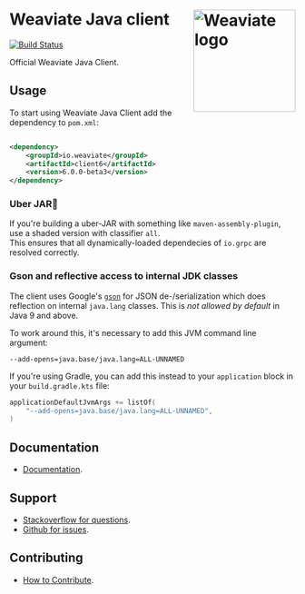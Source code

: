 # Weaviate Java client  <img alt='Weaviate logo' src='https://raw.githubusercontent.com/weaviate/weaviate/19de0956c69b66c5552447e84d016f4fe29d12c9/docs/assets/weaviate-logo.png' width='180' align='right' />

[![Build Status](https://github.com/weaviate/java-client/actions/workflows/.github/workflows/test.yaml/badge.svg?branch=main)](https://github.com/weaviate/java-client/actions/workflows/.github/workflows/test.yaml)

Official Weaviate Java Client.

## Usage

To start using Weaviate Java Client add the dependency to `pom.xml`:

```xml

<dependency>
    <groupId>io.weaviate</groupId>
    <artifactId>client6</artifactId>
    <version>6.0.0-beta3</version>
</dependency>
```

### Uber JAR🫙

If you're building a uber-JAR with something like `maven-assembly-plugin`, use a shaded version with classifier `all`.  
This ensures that all dynamically-loaded dependecies of `io.grpc` are resolved correctly.


### Gson and reflective access to internal JDK classes

The client uses Google's [`gson`](https://github.com/google/gson) for JSON de-/serialization which does reflection on internal `java.lang` classes. This is _not allowed by default_ in Java 9 and above.

To work around this, it's necessary to add this JVM command line argument:

```
--add-opens=java.base/java.lang=ALL-UNNAMED
```

If you're using Gradle, you can add this instead to your `application` block in your `build.gradle.kts` file:

```kotlin
applicationDefaultJvmArgs += listOf(
    "--add-opens=java.base/java.lang=ALL-UNNAMED",
)
```

## Documentation

- [Documentation](https://weaviate.io/developers/weaviate/current/client-libraries/java.html).

## Support

- [Stackoverflow for questions](https://stackoverflow.com/questions/tagged/weaviate).
- [Github for issues](https://github.com/weaviate/java-client/issues).

## Contributing

- [How to Contribute](https://github.com/weaviate/java-client/blob/main/CONTRIBUTE.md).

